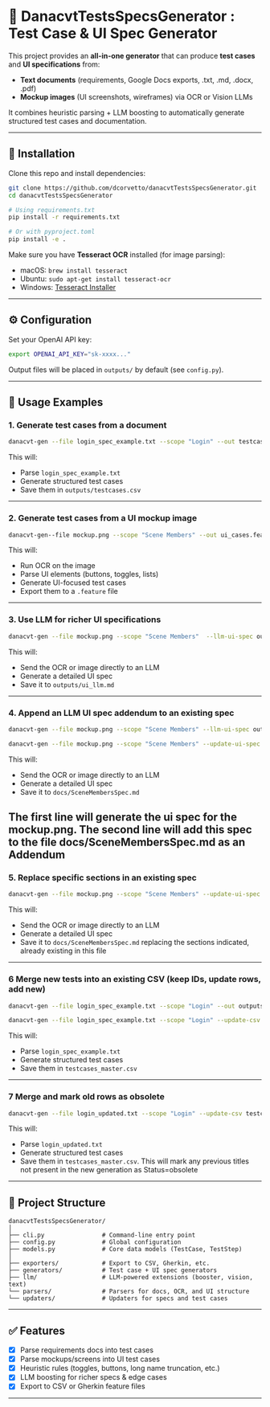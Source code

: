 # 🧪 DanacvtTestsSpecsGenerator : Test Case & UI Spec Generator

This project provides an **all-in-one generator** that can produce **test cases** and **UI specifications** from:
- **Text documents** (requirements, Google Docs exports, .txt, .md, .docx, .pdf)
- **Mockup images** (UI screenshots, wireframes) via OCR or Vision LLMs

It combines heuristic parsing + LLM boosting to automatically generate structured test cases and documentation.

---

## 🚀 Installation

Clone this repo and install dependencies:

```bash
git clone https://github.com/dcorvetto/danacvtTestsSpecsGenerator.git
cd danacvtTestsSpecsGenerator

# Using requirements.txt
pip install -r requirements.txt

# Or with pyproject.toml
pip install -e .
```

Make sure you have **Tesseract OCR** installed (for image parsing):

- macOS: `brew install tesseract`
- Ubuntu: `sudo apt-get install tesseract-ocr`
- Windows: [Tesseract Installer](https://github.com/UB-Mannheim/tesseract/wiki)

---

## ⚙️ Configuration

Set your OpenAI API key:

```bash
export OPENAI_API_KEY="sk-xxxx..."
```

Output files will be placed in `outputs/` by default (see `config.py`).

---

## 📄 Usage Examples

### 1. Generate test cases from a document
```bash
danacvt-gen --file login_spec_example.txt --scope "Login" --out testcases.csv
```
This will:
- Parse `login_spec_example.txt`
- Generate structured test cases
- Save them in `outputs/testcases.csv`

---

### 2. Generate test cases from a UI mockup image
```bash
danacvt-gen--file mockup.png --scope "Scene Members" --out ui_cases.feature
```
This will:
- Run OCR on the image
- Parse UI elements (buttons, toggles, lists)
- Generate UI-focused test cases
- Export them to a `.feature` file

---

### 3. Use LLM for richer UI specifications
```bash
danacvt-gen --file mockup.png --scope "Scene Members"  --llm-ui-spec outputs/ui_llm.md --llm-model gpt-4o-mini --use-llm
```
This will:
- Send the OCR or image directly to an LLM
- Generate a detailed UI spec
- Save it to `outputs/ui_llm.md`

---

### 4. Append an LLM UI spec addendum to an existing spec
```bash
danacvt-gen --file mockup.png --scope "Scene Members" --llm-ui-spec outputs/ui_llm.md --llm-model gpt-4o-mini --use-llm
```
```bash
danacvt-gen --file mockup.png --scope "Scene Members" --update-ui-spec docs/SceneMembersSpec.md --llm-ui-spec outputs/ui_llm.md --use-llm
```
This will:
- Send the OCR or image directly to an LLM
- Generate a detailed UI spec
- Save it to `docs/SceneMembersSpec.md`

The first line will generate the ui spec for the mockup.png. The second line will add this spec to the file docs/SceneMembersSpec.md as an Addendum 
---

### 5. Replace specific sections in an existing spec
```bash
danacvt-gen --file mockup.png --scope "Scene Members" --update-ui-spec docs/SceneMembersSpec.md  --llm-ui-spec outputs/ui_llm.md --replace-sections "Interaction Flows, Accessibility (a11y)" --use-llm
```
This will:
- Send the OCR or image directly to an LLM
- Generate a detailed UI spec
- Save it to `docs/SceneMembersSpec.md` replacing the sections indicated, already existing in this file

---

### 6 Merge new tests into an existing CSV (keep IDs, update rows, add new)
```bash
danacvt-gen --file login_spec_example.txt --scope "Login" --out outputs/login_cases.csv
```
```bash
danacvt-gen --file login_spec_example.txt --scope "Login" --update-csv testcases_master.csv
```
This will:
- Parse `login_spec_example.txt`
- Generate structured test cases
- Save them in `testcases_master.csv`

---

### 7 Merge and mark old rows as obsolete
```bash
danacvt-gen --file login_updated.txt --scope "Login" --update-csv testcases_master.csv --prune
```
This will:
- Parse `login_updated.txt`
- Generate structured test cases
- Save them in `testcases_master.csv`. This will mark any previous titles not present in the new generation as Status=obsolete

---


## 📂 Project Structure

```
danacvtTestsSpecsGenerator/
│
├── cli.py                # Command-line entry point
├── config.py             # Global configuration
├── models.py             # Core data models (TestCase, TestStep)
│
├── exporters/            # Export to CSV, Gherkin, etc.
├── generators/           # Test case + UI spec generators
├── llm/                  # LLM-powered extensions (booster, vision, text)
└── parsers/              # Parsers for docs, OCR, and UI structure
└── updaters/             # Updaters for specs and test cases
```

---

## ✅ Features
- [x] Parse requirements docs into test cases  
- [x] Parse mockups/screens into UI test cases  
- [x] Heuristic rules (toggles, buttons, long name truncation, etc.)  
- [x] LLM boosting for richer specs & edge cases  
- [x] Export to CSV or Gherkin feature files  

---